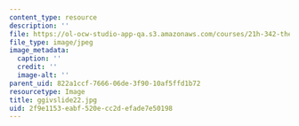 ```yaml
---
content_type: resource
description: ''
file: https://ol-ocw-studio-app-qa.s3.amazonaws.com/courses/21h-342-the-royal-family-fall-2003/2f9e1153eabf520ecc2defade7e50198_ggivslide22.jpg
file_type: image/jpeg
image_metadata:
  caption: ''
  credit: ''
  image-alt: ''
parent_uid: 822a1ccf-7666-06de-3f90-10af5ffd1b72
resourcetype: Image
title: ggivslide22.jpg
uid: 2f9e1153-eabf-520e-cc2d-efade7e50198
---
```


